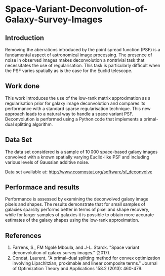 # Space-Variant-Deconvolution-of-Galaxy-Survey-Images

## Introduction
Removing the aberrations introduced by the point spread function (PSF) is a fundamental aspect of astronomical image processing. The presence of noise in observed images makes deconvolution a nontrivial task that necessitates the use of regularisation. This task is particularly difficult when the PSF varies spatially as is the case for the Euclid telescope.

## Work done

This work introduces the use of the low-rank matrix approximation as a regularisation prior for galaxy image deconvolution and compares its performance with a standard sparse regularisation technique. This new approach leads to a natural way to handle a space variant PSF. Deconvolution is performed using a Python code that implements a primal-dual splitting algorithm. 

## Data Set

The data set considered is a sample of 10 000 space-based galaxy images convolved with a known spatially varying Euclid-like PSF and including various levels of Gaussian additive noise.

Data set available at: http://www.cosmostat.org/software/sf_deconvolve

## Performace and results

Performance is assessed by examining the deconvolved galaxy image pixels and shapes. The results demonstrate that for small samples of galaxies sparsity performs better in terms of pixel and shape recovery, while for larger samples of galaxies it is possible to obtain more accurate estimates of the galaxy shapes using the low-rank approximation.



## References

1. Farrens, S., FM Ngolè Mboula, and J-L. Starck. "Space variant deconvolution of galaxy survey images." (2017).
2. Condat, Laurent. "A primal–dual splitting method for convex optimization involving Lipschitzian, proximable and linear composite terms." Journal of Optimization Theory and Applications 158.2 (2013): 460-479.
